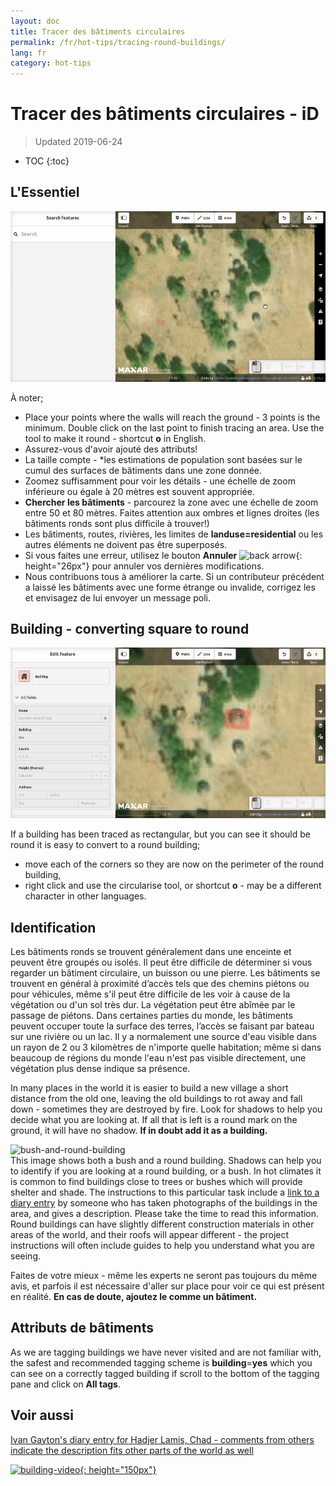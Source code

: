 ```yaml
---
layout: doc
title: Tracer des bâtiments circulaires
permalink: /fr/hot-tips/tracing-round-buildings/
lang: fr
category: hot-tips
---
```


Tracer des bâtiments circulaires - iD
============

> Updated 2019-06-24

- TOC
{:toc}

L'Essentiel
----------

![Round Buildings][]


À noter;  

- Place your points where the walls will reach the ground - 3 points is the minimum. Double click on the last point to finish tracing an area. Use the tool to make it round - shortcut **o** in English.  
- Assurez-vous d'avoir ajouté des attributs!  
- La taille compte - *les estimations de population sont basées sur le cumul des surfaces de bâtiments dans une zone donnée.  
- Zoomez suffisamment pour voir les détails - une échelle de zoom inférieure ou égale à 20 mètres est souvent appropriée.  
- **Chercher les bâtiments** - parcourez la zone avec une échelle de zoom entre 50 et 80 mètres. Faites attention aux ombres et lignes droites (les bâtiments ronds sont plus difficile à trouver!)  
- Les bâtiments, routes, rivières, les limites de **landuse=residential** ou les autres éléments ne doivent pas être superposés.  
- Si vous faites une erreur, utilisez le bouton **Annuler** ![back arrow]{: height="26px"} pour annuler vos dernières modifications.  
- Nous contribuons tous à améliorer la carte. Si un contributeur précédent a laissé les bâtiments avec une forme étrange ou invalide, corrigez les et envisagez de lui envoyer un message poli.  

Building - converting square to round
-------------------------------------

![Square to round][]  

If a building has been traced as rectangular, but you can see it should be round it is easy to convert to a round building;

- move each of the corners so they are now on the perimeter of the round building,
- right click and use the circularise tool, or shortcut **o** - may be a different character in other languages.  

Identification
---------------

Les bâtiments ronds se trouvent généralement dans une enceinte et peuvent être groupés ou isolés. Il peut être difficile de déterminer si vous regarder un bâtiment circulaire, un buisson ou une pierre. Les bâtiments se trouvent en général à proximité d’accès tels que des chemins piétons ou pour véhicules, même s'il peut être difficile de les voir à cause de la végétation ou d'un sol très dur. La végétation peut être abîmée par le passage de piétons. Dans certaines parties du monde, les bâtiments peuvent occuper toute la surface des terres, l’accès se faisant par bateau sur une rivière ou un lac. Il y a normalement une source d'eau visible dans un rayon de 2 ou 3 kilomètres de n'importe quelle habitation; même si dans beaucoup de régions du monde l'eau n'est pas visible directement, une végétation plus dense indique sa présence.  

In many places in the world it is easier to build a new village a short distance from the old one, leaving the old buildings to rot away and fall down - sometimes they are destroyed by fire. Look for shadows to help you decide what you are looking at. If all that is left is a round mark on the ground, it will have no shadow. **If in doubt add it as a building.**  

![bush-and-round-building][]  
This image shows both a bush and a round building. Shadows can help you to identify if you are looking at a round building, or a bush. In hot climates it is common to find buildings close to trees or bushes which will provide shelter and shade. The instructions to this particular task include a [link to a diary entry](https://www.openstreetmap.org/user/IvanGayton/diary/38612) by someone who has taken photographs of the buildings in the area, and gives a description. Please take the time to read this information. Round buildings can have slightly different construction materials in other areas of the world, and their roofs will appear different - the project instructions will often include guides to help you understand what you are seeing.  

Faites de votre mieux - même les experts ne seront pas toujours du même avis, et parfois il est nécessaire d'aller sur place pour voir ce qui est présent en réalité. **En cas de doute, ajoutez le comme un bâtiment.**  

Attributs de bâtiments
-------------

As we are tagging buildings we have never visited and are not familiar with, the safest and recommended tagging scheme is **building**=**yes** which you can see on a correctly tagged building if scroll to the bottom of the tagging pane and click on **All tags**.

Voir aussi  
---------

[Ivan Gayton's diary entry for Hadjer Lamis, Chad - comments from others indicate the description fits other parts of the world as well](https://www.openstreetmap.org/user/IvanGayton/diary/38612)

[![building-video]{: height="150px"}](https://www.youtube.com/watch?v=VPJz-AucqF4&index=7&list=PLb9506_-6FMHZ3nwn9heri3xjQKrSq1hN "Humanitarian OpenStreetMap Team Tutorial Videos - Adding a Building to OpenStreetMap")  


[keymon]:/images/hot-tips/keymon.png
[Round Buildings]: /images/hot-tips/round_building.gif "Démonstration d'une cartographie de bâtiment circulaire"
[Square to round]: /images/hot-tips/square-round-building.gif "Demonstrating changing a square to round building"  
[bush-and-round-building]: /images/hot-tips/bush-and-round-building.png "Bâtiment circulaire à proximité d'un buisson"
[back arrow]: /images/beginner/back-arrow.png "Annuler"
[building-video]: /images/hot-tips/building-video.png "Vidéos tutoriel de l’équipe Humanitaire OpenStreetMap - Ajouter un bâtiment dans OpenStreetMap"